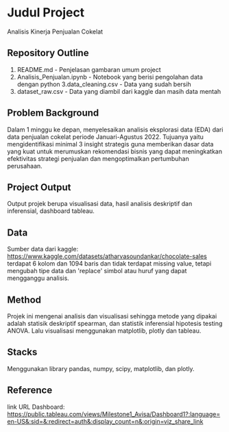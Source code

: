 # Judul Project
Analisis Kinerja Penjualan Cokelat


## Repository Outline
1. README.md - Penjelasan gambaran umum project
2. Analisis_Penjualan.ipynb - Notebook yang berisi pengolahan data dengan python
3.data_cleaning.csv - Data yang sudah bersih
4. dataset_raw.csv - Data yang diambil dari kaggle dan masih data mentah


## Problem Background
Dalam 1 minggu ke depan, menyelesaikan analisis eksplorasi data (EDA) dari data penjualan cokelat periode Januari-Agustus 2022. Tujuanya yaitu mengidentifikasi minimal 3 insight strategis guna memberikan dasar data yang kuat untuk merumuskan rekomendasi bisnis yang dapat meningkatkan efektivitas strategi penjualan dan mengoptimalkan pertumbuhan perusahaan.


## Project Output
Output projek berupa visualisasi data, hasil analisis deskriptif dan inferensial, dashboard tableau.


## Data
Sumber data dari kaggle: https://www.kaggle.com/datasets/atharvasoundankar/chocolate-sales
terdapat 6 kolom dan 1094 baris dan tidak terdapat missing value, tetapi mengubah tipe data dan 'replace' simbol atau huruf yang dapat mengganggu analisis.


## Method
Projek ini mengenai analisis dan visualisasi sehingga metode yang dipakai adalah statisik deskriptif spearman, dan statistik inferensial hipotesis testing ANOVA. Lalu visualisasi menggunakan matplotlib, plotly dan tableau.


## Stacks
Menggunakan library pandas, numpy, scipy, matplotlib, dan  plotly.


## Reference
link URL Dashboard:
https://public.tableau.com/views/Milestone1_Avisa/Dashboard1?:language=en-US&:sid=&:redirect=auth&:display_count=n&:origin=viz_share_link